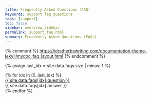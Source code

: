 ```yaml
---
title: Frequently Asked Questions (FAQ)
keywords: support faq questions
tags: [support]
toc: false
sidebar: overview_sidebar
permalink: support_faq.html
summary: Frequently Asked Questions (FAQs).
---
```


{% comment %}
https://idratherbewriting.com/documentation-theme-jekyll/mydoc_faq_layout.html
{% endcomment %}

{% assign last_idx = site.data.faqs.size | minus: 1 %}

<div class="panel-group" id="faqs">
{% for idx in (0..last_idx) %}
<div class="panel panel-default">
<div class="panel-heading">
<div class="panel-title">
<a class="noCrossRef accordion-toggle" data-toggle="collapse" data-parent="#faqs" href="#faq-{{ idx }}" markdown="1">
{{ site.data.faqs[idx].question }}
</a>
</div>
</div>
<div id="faq-{{ idx }}" class="panel-collapse collapse noCrossRef">
<div class="panel-body" markdown="1">
{{ site.data.faqs[idx].answer }}
</div>
</div>
</div>
{% endfor %}
</div>
